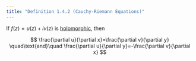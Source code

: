 ```yaml
---
title: "Definition 1.4.2 (Cauchy-Riemann Equations)"
---
```


If $f(z) = u(z) + iv(z)$ is
[holomorphic](#complex-analysis/holomorphic-functions), then

$$
\frac{\partial u}{\partial x}=\frac{\partial v}{\partial y}
\quad\text{and}\quad
\frac{\partial u}{\partial y}=-\frac{\partial v}{\partial x}
$$
